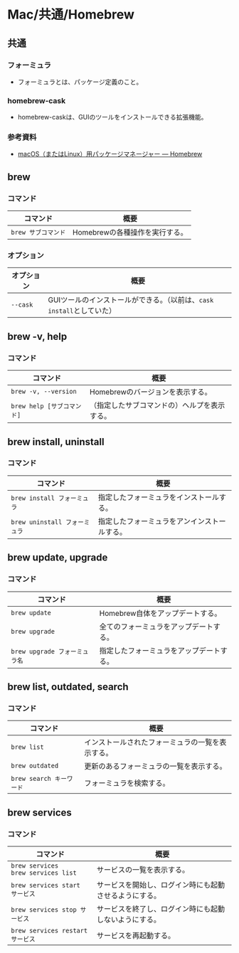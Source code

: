 # Mac/共通/Homebrew

## 共通

### フォーミュラ

- フォーミュラとは、パッケージ定義のこと。

### homebrew-cask

- homebrew-caskは、GUIのツールをインストールできる拡張機能。

### 参考資料

- [macOS（またはLinux）用パッケージマネージャー — Homebrew](https://brew.sh/index_ja)

## brew

### コマンド

|コマンド|概要|
|---|---|
|`brew サブコマンド`|Homebrewの各種操作を実行する。|

### オプション

|オプション|概要|
|---|---|
|`--cask`|GUIツールのインストールができる。（以前は、`cask install`としていた）|

## brew -v, help

### コマンド

| コマンド                   | 概要                                         |
| -------------------------- | -------------------------------------------- |
| `brew -v, --version`       | Homebrewのバージョンを表示する。             |
| `brew help [サブコマンド]` | （指定したサブコマンドの）ヘルプを表示する。 |

## brew install, uninstall

### コマンド

| コマンド                      | 概要                                         |
| ----------------------------- | -------------------------------------------- |
| `brew install フォーミュラ`   | 指定したフォーミュラをインストールする。     |
| `brew uninstall フォーミュラ` | 指定したフォーミュラをアンインストールする。 |

## brew update, upgrade

### コマンド

| コマンド                      | 概要                                     |
| ----------------------------- | ---------------------------------------- |
| `brew update`                 | Homebrew自体をアップデートする。         |
| `brew upgrade`                | 全てのフォーミュラをアップデートする。   |
| `brew upgrade フォーミュラ名` | 指定したフォーミュラをアップデートする。 |

## brew list, outdated, search

### コマンド

| コマンド                 | 概要                                             |
| ------------------------ | ------------------------------------------------ |
| `brew list`              | インストールされたフォーミュラの一覧を表示する。 |
| `brew outdated`          | 更新のあるフォーミュラの一覧を表示する。         |
| `brew search キーワード` | フォーミュラを検索する。                         |

## brew services

### コマンド

| コマンド                                  | 概要                                                   |
| ----------------------------------------- | ------------------------------------------------------ |
| `brew services`<br />`brew services list` | サービスの一覧を表示する。                             |
| `brew services start サービス`            | サービスを開始し、ログイン時にも起動させるようにする。 |
| `brew services stop サービス`             | サービスを終了し、ログイン時にも起動しないようにする。 |
| `brew services restart サービス`          | サービスを再起動する。                                 |
